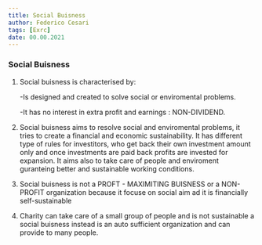 ```yaml
---
title: Social Buisness 
author: Federico Cesari
tags: [Exrc]
date: 00.00.2021
---
```


### Social Buisness
1.  Social buisness is characterised by:
    
    -Is designed and created to solve social or enviromental problems.
    
    -It has no interest in extra profit and earnings : NON-DIVIDEND.
    
2.  Social buisness aims to resolve social and enviromental problems, it tries to create a financial and economic sustainability. It has different type of rules for investitors, who get back their own investment amount only and once investments are paid back profits are invested for expansion. It aims also to take care of people and enviroment guranteing better and sustainable working conditions.
    
3.  Social buisness is not a PROFT - MAXIMITING BUISNESS or a NON-PROFIT organization because it focuse on social aim ad it is financially self-sustainable
    
4.  Charity can take care of a small group of people and is not sustainable a social buisness instead is an auto sufficient organization and can provide to many people.
